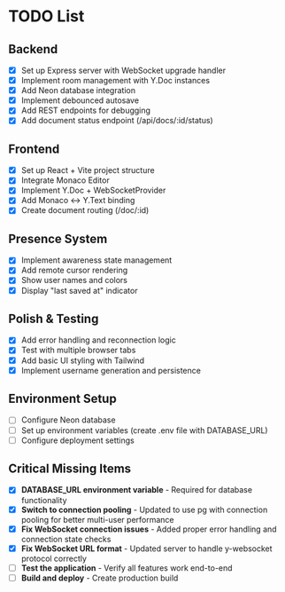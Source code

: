 
# TODO List

## Backend
- [x] Set up Express server with WebSocket upgrade handler
- [x] Implement room management with Y.Doc instances
- [x] Add Neon database integration
- [x] Implement debounced autosave
- [x] Add REST endpoints for debugging
- [x] Add document status endpoint (/api/docs/:id/status)

## Frontend
- [x] Set up React + Vite project structure
- [x] Integrate Monaco Editor
- [x] Implement Y.Doc + WebSocketProvider
- [x] Add Monaco <-> Y.Text binding
- [x] Create document routing (/doc/:id)

## Presence System
- [x] Implement awareness state management
- [x] Add remote cursor rendering
- [x] Show user names and colors
- [x] Display "last saved at" indicator

## Polish & Testing
- [x] Add error handling and reconnection logic
- [x] Test with multiple browser tabs
- [x] Add basic UI styling with Tailwind
- [x] Implement username generation and persistence

## Environment Setup
- [ ] Configure Neon database
- [ ] Set up environment variables (create .env file with DATABASE_URL)
- [ ] Configure deployment settings

## Critical Missing Items
- [x] **DATABASE_URL environment variable** - Required for database functionality
- [x] **Switch to connection pooling** - Updated to use pg with connection pooling for better multi-user performance
- [x] **Fix WebSocket connection issues** - Added proper error handling and connection state checks
- [x] **Fix WebSocket URL format** - Updated server to handle y-websocket protocol correctly
- [ ] **Test the application** - Verify all features work end-to-end
- [ ] **Build and deploy** - Create production build

